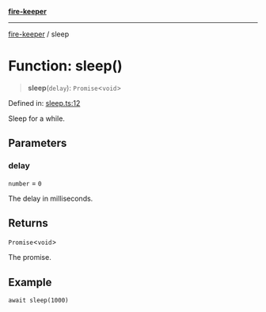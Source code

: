 [**fire-keeper**](../README.md)

***

[fire-keeper](../README.md) / sleep

# Function: sleep()

> **sleep**(`delay`): `Promise`\<`void`\>

Defined in: [sleep.ts:12](https://github.com/phonowell/fire-keeper/blob/862cc844119f7a539be35ffaeee5bfb3fdb4b3cd/src/sleep.ts#L12)

Sleep for a while.

## Parameters

### delay

`number` = `0`

The delay in milliseconds.

## Returns

`Promise`\<`void`\>

The promise.

## Example

```
await sleep(1000)
```
